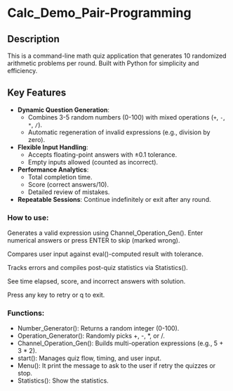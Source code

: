 # Calc_Demo_Pair-Programming

## Description  
This is a command-line math quiz application that generates 10 randomized arithmetic problems per round. Built with Python for simplicity and efficiency.

## Key Features  
- **Dynamic Question Generation**:  
  - Combines 3-5 random numbers (0-100) with mixed operations (`+`, `-`, `*`, `/`).
  - Automatic regeneration of invalid expressions (e.g., division by zero).  
- **Flexible Input Handling**:  
  - Accepts floating-point answers with ±0.1 tolerance.  
  - Empty inputs allowed (counted as incorrect).  
- **Performance Analytics**:  
  - Total completion time.  
  - Score (correct answers/10).  
  - Detailed review of mistakes.  
- **Repeatable Sessions**: Continue indefinitely or exit after any round.

### How to use:
Generates a valid expression using Channel_Operation_Gen().
Enter numerical answers or press ENTER to skip (marked wrong).

Compares user input against eval()-computed result with tolerance.

Tracks errors and compiles post-quiz statistics via Statistics().

See time elapsed, score, and incorrect answers with solution.

Press any key to retry or q to exit.


### Functions: 
- Number_Generator(): Returns a random integer (0-100).
- Operation_Generator(): Randomly picks +, -, *, or /.
- Channel_Operation_Gen(): Builds multi-operation expressions (e.g., 5 + 3 * 2).
- start(): Manages quiz flow, timing, and user input.
- Menu(): It print the message to ask to the user if retry the quizzes or stop.
- Statistics(): Show the statistics.
